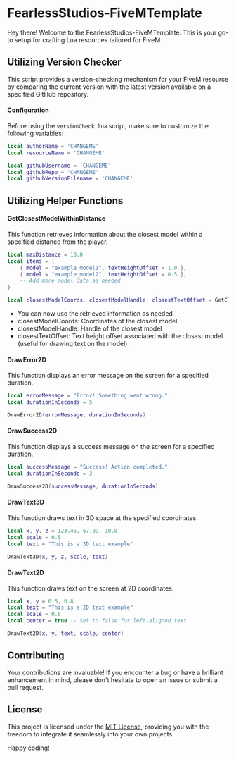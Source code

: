 # FearlessStudios-FiveMTemplate

Hey there! Welcome to the FearlessStudios-FiveMTemplate. This is your go-to setup for crafting Lua resources tailored for FiveM.

## Utilizing Version Checker

This script provides a version-checking mechanism for your FiveM resource by comparing the current version with the latest version available on a specified GitHub repository.

#### Configuration

Before using the `versionCheck.lua` script, make sure to customize the following variables:

```lua
local authorName = 'CHANGEME'
local resourceName = 'CHANGEME'

local githubUsername = 'CHANGEME'
local githubRepo = 'CHANGEME'
local githubVersionFilename = 'CHANGEME'
```

## Utilizing Helper Functions

#### GetClosestModelWithinDistance

This function retrieves information about the closest model within a specified distance from the player.

```lua
local maxDistance = 10.0
local items = {
    { model = "example_model1", textHeightOffset = 1.0 },
    { model = "example_model2", textHeightOffset = 0.5 },
    -- Add more model data as needed
}

local closestModelCoords, closestModelHandle, closestTextOffset = GetClosestModelWithinDistance(maxDistance, items)
```

- You can now use the retrieved information as needed
- closestModelCoords: Coordinates of the closest model
- closestModelHandle: Handle of the closest model
- closestTextOffset: Text height offset associated with the closest model (useful for drawing text on the model)

#### DrawError2D

This function displays an error message on the screen for a specified duration.

```lua
local errorMessage = "Error! Something went wrong."
local durationInSeconds = 5

DrawError2D(errorMessage, durationInSeconds)
```

#### DrawSuccess2D

This function displays a success message on the screen for a specified duration.

```lua
local successMessage = "Success! Action completed."
local durationInSeconds = 3

DrawSuccess2D(successMessage, durationInSeconds)
```

#### DrawText3D

This function draws text in 3D space at the specified coordinates.

```lua
local x, y, z = 123.45, 67.89, 10.0
local scale = 0.5
local text = "This is a 3D text example"

DrawText3D(x, y, z, scale, text)
```

#### DrawText2D

This function draws text on the screen at 2D coordinates.

```lua
local x, y = 0.5, 0.8
local text = "This is a 2D text example"
local scale = 0.6
local center = true -- Set to false for left-aligned text

DrawText2D(x, y, text, scale, center)
```


## Contributing

Your contributions are invaluable! If you encounter a bug or have a brilliant enhancement in mind, please don't hesitate to open an issue or submit a pull request.

## License

This project is licensed under the [MIT License](LICENSE), providing you with the freedom to integrate it seamlessly into your own projects.

Happy coding!
